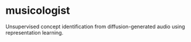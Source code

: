 # musicologist
Unsupervised concept identification from diffusion-generated audio using representation learning.

